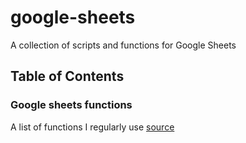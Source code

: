 # google-sheets
A collection of scripts and functions for Google Sheets

## Table of Contents

### Google sheets functions
A list of functions I regularly use 
[source](https://github.com/SEO-Tom/google-sheets/blob/main/functions)
